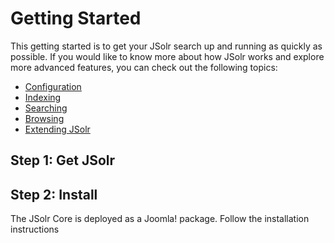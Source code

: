 # Getting Started
This getting started is to get your JSolr search up and running as quickly as possible. If you would like to know more about how JSolr works and explore more advanced features, you can check out the following topics:
* [Configuration](configuration.md)
* [Indexing](indexing.md)
* [Searching](searching.md)
* [Browsing](browsing.md)
* [Extending JSolr](extending_jsolr.md)

## Step 1: Get JSolr

## Step 2: Install
The JSolr Core is deployed as a Joomla! package. Follow the installation instructions 






